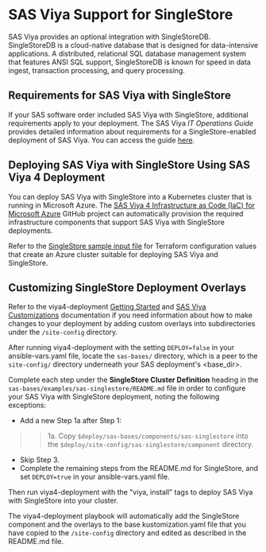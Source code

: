 # SAS Viya Support for SingleStore

SAS Viya provides an optional integration with SingleStoreDB. SingleStoreDB is a cloud-native database that is designed for data-intensive applications. A distributed, relational SQL database management system that features ANSI SQL support, SingleStoreDB is known for speed in data ingest, transaction processing, and query processing. 

## Requirements for SAS Viya with SingleStore

If your SAS software order included SAS Viya with SingleStore, additional requirements apply to your deployment. The SAS Viya _IT Operations Guide_ provides detailed information about requirements for a SingleStore-enabled deployment of SAS Viya. You can access the guide [here](https://documentation.sas.com/doc/en/itopscdc/default/itopssr/n0jq6u1duu7sqnn13cwzecyt475u.htm#n0qs42c42o8jjzn12ib4276fk7pb).

## Deploying SAS Viya with SingleStore Using SAS Viya 4 Deployment

You can deploy SAS Viya with SingleStore into a Kubernetes cluster that is running in Microsoft Azure. The [SAS Viya 4 Infrastructure as Code (IaC) for Microsoft Azure](https://github.com/sassoftware/viya4-iac-azure) GitHub project can automatically provision the required infrastructure components that support SAS Viya with SingleStore deployments. 

Refer to the [SingleStore sample input file](https://github.com/sassoftware/viya4-iac-azure/blob/main/examples/sample-input-singlestore.tfvars) for Terraform configuration values that create an Azure cluster suitable for deploying SAS Viya and SingleStore.

## Customizing SingleStore Deployment Overlays

Refer to the viya4-deployment [Getting Started](https://github.com/sassoftware/viya4-deployment#getting-started) and [SAS Viya Customizations](https://github.com/sassoftware/viya4-deployment#sas-viya-customizations) documentation if you need information about how to make changes to your deployment by adding custom overlays into subdirectories under the `/site-config` directory.

After running viya4-deployment with the setting `DEPLOY=false` in your ansible-vars.yaml file, locate the `sas-bases/` directory, which is a peer to the `site-config/` directory underneath your SAS deployment's <base_dir>.

Complete each step under the **SingleStore Cluster Definition** heading in the `sas-bases/examples/sas-singlestore/README.md` file in order to configure your SAS Viya with SingleStore deployment, noting the following exceptions:

- Add a new Step 1a after Step 1:

>>1a. Copy `$deploy/sas-bases/components/sas-singlestore` into the `$deploy/site-config/sas-singlestore/component` directory.

- Skip Step 3.  
- Complete the remaining steps from the README.md for SingleStore, and set `DEPLOY=true` in your ansible-vars.yaml file. 

Then run viya4-deployment with the "viya, install" tags to deploy SAS Viya with SingleStore into your cluster.

The viya4-deployment playbook will automatically add the SingleStore component and the overlays to the base kustomization.yaml file that you have copied to the `/site-config` directory and edited as described in the README.md file.

